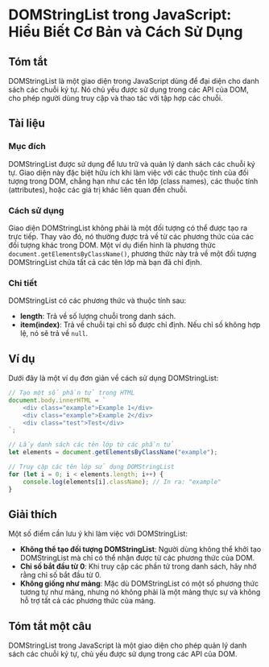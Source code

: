 <!--
Meta Description: # DOMStringList trong JavaScript: Hiểu Biết Cơ Bản và Cách Sử Dụng ## Tóm tắt DOMStringList là một giao diện trong JavaScript dùng để đại diện cho dan...
Meta Keywords: các, domstringlist, một, trong, dụng
-->

# DOMStringList trong JavaScript: Hiểu Biết Cơ Bản và Cách Sử Dụng

## Tóm tắt
DOMStringList là một giao diện trong JavaScript dùng để đại diện cho danh sách các chuỗi ký tự. Nó chủ yếu được sử dụng trong các API của DOM, cho phép người dùng truy cập và thao tác với tập hợp các chuỗi.

## Tài liệu
### Mục đích
DOMStringList được sử dụng để lưu trữ và quản lý danh sách các chuỗi ký tự. Giao diện này đặc biệt hữu ích khi làm việc với các thuộc tính của đối tượng trong DOM, chẳng hạn như các tên lớp (class names), các thuộc tính (attributes), hoặc các giá trị khác liên quan đến chuỗi.

### Cách sử dụng
Giao diện DOMStringList không phải là một đối tượng có thể được tạo ra trực tiếp. Thay vào đó, nó thường được trả về từ các phương thức của các đối tượng khác trong DOM. Một ví dụ điển hình là phương thức `document.getElementsByClassName()`, phương thức này trả về một đối tượng DOMStringList chứa tất cả các tên lớp mà bạn đã chỉ định.

### Chi tiết
DOMStringList có các phương thức và thuộc tính sau:

- **length**: Trả về số lượng chuỗi trong danh sách.
- **item(index)**: Trả về chuỗi tại chỉ số được chỉ định. Nếu chỉ số không hợp lệ, nó sẽ trả về `null`.

## Ví dụ
Dưới đây là một ví dụ đơn giản về cách sử dụng DOMStringList:

```javascript
// Tạo một số phần tử trong HTML
document.body.innerHTML = `
    <div class="example">Example 1</div>
    <div class="example">Example 2</div>
    <div class="test">Test</div>
`;

// Lấy danh sách các tên lớp từ các phần tử
let elements = document.getElementsByClassName("example");

// Truy cập các tên lớp sử dụng DOMStringList
for (let i = 0; i < elements.length; i++) {
    console.log(elements[i].className); // In ra: "example"
}
```

## Giải thích
Một số điểm cần lưu ý khi làm việc với DOMStringList:

- **Không thể tạo đối tượng DOMStringList**: Người dùng không thể khởi tạo DOMStringList mà chỉ có thể nhận được từ các phương thức của DOM.
- **Chỉ số bắt đầu từ 0**: Khi truy cập các phần tử trong danh sách, hãy nhớ rằng chỉ số bắt đầu từ 0.
- **Không giống như mảng**: Mặc dù DOMStringList có một số phương thức tương tự như mảng, nhưng nó không phải là một mảng thực sự và không hỗ trợ tất cả các phương thức của mảng.

## Tóm tắt một câu
DOMStringList trong JavaScript là một giao diện cho phép quản lý danh sách các chuỗi ký tự, chủ yếu được sử dụng trong các API của DOM.